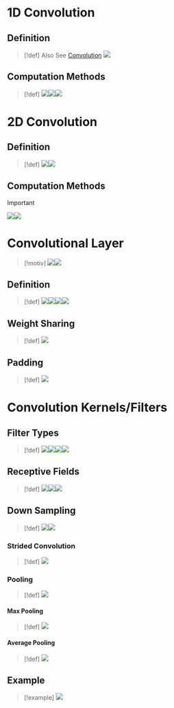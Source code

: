 # 1D Convolution
## Definition
> [!def]
> Also See [Convolution](../../Signal_Processing/1_LTI_Systems/Signals_LTI_Systems.md#Convolution)
> ![](Convolution_Operation.assets/image-20240319120800576.png)



## Computation Methods
> [!def]
> ![](Convolution_Operation.assets/image-20240319121421208.png)![](Convolution_Operation.assets/image-20240319121429820.png)![](Convolution_Operation.assets/image-20240319121438327.png)



# 2D Convolution
## Definition
> [!def]
> ![](Convolution_Operation.assets/image-20240319121541506.png)![](Convolution_Operation.assets/image-20240319121634565.png)




## Computation Methods
> [!important]
> ![](Convolution_Operation.assets/image-20240319121615088.png)![](Convolution_Operation.assets/image-20240319121622914.png)



# Convolutional Layer
> [!motiv]
> ![](Convolution_Operation.assets/image-20240328175206339.png)![](Convolution_Operation.assets/image-20240328175253196.png)




## Definition
> [!def]
> ![](Convolution_Operation.assets/image-20240328175330403.png)![](Convolution_Operation.assets/image-20240328175337092.png)![](Convolution_Operation.assets/image-20240328175419722.png)![](Convolution_Operation.assets/image-20240328175429195.png)



## Weight Sharing
> [!def]
> ![](Convolution_Operation.assets/image-20240328182900107.png)




## Padding
> [!def]
> ![](Convolution_Operation.assets/image-20240328182935933.png)




# Convolution Kernels/Filters
## Filter Types
> [!def]
> ![](Convolution_Operation.assets/image-20240328175504013.png)![](Convolution_Operation.assets/image-20240328175509030.png)![](Convolution_Operation.assets/image-20240328175513159.png)![](Convolution_Operation.assets/image-20240328175518832.png)



## Receptive Fields
> [!def]
> ![](Convolution_Operation.assets/image-20240328175556697.png)![](Convolution_Operation.assets/image-20240328175603898.png)![](Convolution_Operation.assets/image-20240328175704108.png)


## Down Sampling
> [!def]
> ![](Convolution_Operation.assets/image-20240328183128298.png)![](Convolution_Operation.assets/image-20240328183135186.png)


### Strided Convolution
> [!def]
> ![](Convolution_Operation.assets/image-20240328175815139.png)



### Pooling
> [!def]
> ![](Convolution_Operation.assets/image-20240328175833823.png)



#### Max Pooling
> [!def]
> ![](Convolution_Operation.assets/image-20240328175854749.png)




#### Average Pooling
> [!def]
> ![](Convolution_Operation.assets/image-20240328175904806.png)



## Example
> [!example]
> ![](Convolution_Operation.assets/image-20240328175950372.png)












